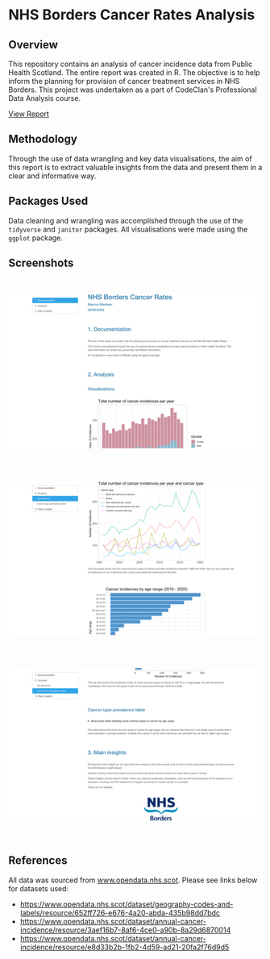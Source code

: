 # NHS Borders Cancer Rates Analysis

## Overview

This repository contains an analysis of cancer incidence data from Public Health Scotland. The entire report was created in R. The objective is to help inform the planning for provision of cancer treatment services in NHS Borders. This project was undertaken as a part of CodeClan's Professional Data Analysis course.

[View Report](https://mrcslx.github.io/nhs_borders.html)

## Methodology

Through the use of data wrangling and key data visualisations, the aim of this report is to extract valuable insights from the data and present them in a clear and informative way.

## Packages Used

Data cleaning and wrangling was accomplished through the use of the `tidyverse` and `janitor` packages. All visualisations were made using the `ggplot` package.

## Screenshots

<br>

![](raw_data/screen_1.png "Screenshot 1")

<br>

<br>

![](raw_data/screen_2.png "Screenshot 2")

<br>

<br>

![](raw_data/screen_3.png "Screenshot 3")

<br>

## References

All data was sourced from www.opendata.nhs.scot. Please see links below for datasets used:

- https://www.opendata.nhs.scot/dataset/geography-codes-and-labels/resource/652ff726-e676-4a20-abda-435b98dd7bdc
- https://www.opendata.nhs.scot/dataset/annual-cancer-incidence/resource/3aef16b7-8af6-4ce0-a90b-8a29d6870014
- https://www.opendata.nhs.scot/dataset/annual-cancer-incidence/resource/e8d33b2b-1fb2-4d59-ad21-20fa2f76d9d5
